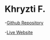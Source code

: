 # Khryzti F.

-[Github Repository](https://github.com/Krispp-y/final-project)

-[Live Website](https://krispp-y.github.io/final-project/)
